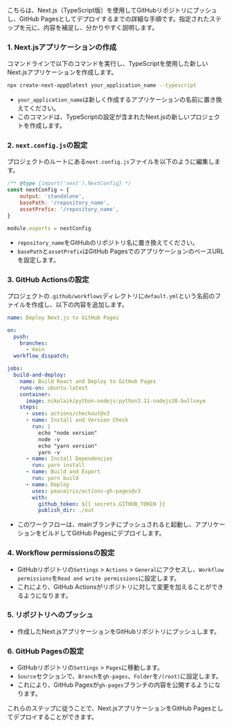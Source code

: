 こちらは、Next.js（TypeScript版）を使用してGitHubリポジトリにプッシュし、GitHub Pagesとしてデプロイするまでの詳細な手順です。指定されたステップを元に、内容を補足し、分かりやすく説明します。

### 1. Next.jsアプリケーションの作成
コマンドラインで以下のコマンドを実行し、TypeScriptを使用した新しいNext.jsアプリケーションを作成します。
```bash
npx create-next-app@latest your_application_name --typescript
```
- `your_application_name`は新しく作成するアプリケーションの名前に置き換えてください。
- このコマンドは、TypeScriptの設定が含まれたNext.jsの新しいプロジェクトを作成します。

### 2. `next.config.js`の設定
プロジェクトのルートにある`next.config.js`ファイルを以下のように編集します。
```javascript
/** @type {import('next').NextConfig} */
const nextConfig = {
    output: 'standalone',
    basePath: '/repository_name',
    assetPrefix: '/repository_name',
}

module.exports = nextConfig
```
- `repository_name`をGitHubのリポジトリ名に置き換えてください。
- `basePath`と`assetPrefix`はGitHub PagesでのアプリケーションのベースURLを設定します。

### 3. GitHub Actionsの設定
プロジェクトの`.github/workflows`ディレクトリに`default.yml`という名前のファイルを作成し、以下の内容を追加します。
```yaml
name: Deploy Next.js to GitHub Pages

on:
  push:
    branches:
      - main
  workflow_dispatch:

jobs:
  build-and-deploy:
    name: Build React and Deploy to GitHub Pages
    runs-on: ubuntu-latest
    container:
      image: nikolaik/python-nodejs:python3.11-nodejs20-bullseye
    steps:
      - uses: actions/checkout@v3
      - name: Install and Version Check
        run: |
          echo "node version"
          node -v
          echo "yarn version"
          yarn -v
      - name: Install Dependencies
        run: yarn install
      - name: Build and Export
        run: yarn build
      - name: Deploy
        uses: peaceiris/actions-gh-pages@v3
        with:
          github_token: ${{ secrets.GITHUB_TOKEN }}
          publish_dir: ./out
```
- このワークフローは、mainブランチにプッシュされると起動し、アプリケーションをビルドしてGitHub Pagesにデプロイします。

### 4. Workflow permissionsの設定
- GitHubリポジトリの`Settings` > `Actions` > `General`にアクセスし、`Workflow permissions`を`Read and write permissions`に設定します。
- これにより、GitHub Actionsがリポジトリに対して変更を加えることができるようになります。

### 5. リポジトリへのプッシュ
- 作成したNext.jsアプリケーションをGitHubリポジトリにプッシュします。

### 6. GitHub Pagesの設定
- GitHubリポジトリの`Settings` > `Pages`に移動します。
- `Source`セクションで、`Branch`を`gh-pages`、`Folder`を`/(root)`に設定します。
- これにより、GitHub Pagesが`gh-pages`ブランチの内容を公開するようになります。

これらのステップに従うことで、Next.jsアプリケーションをGitHub Pagesとしてデプロイすることができます。
